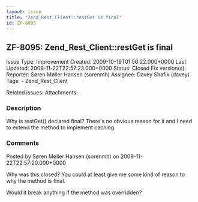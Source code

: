 ```yaml
---
layout: issue
title: "Zend_Rest_Client::restGet is final"
id: ZF-8095
---
```


ZF-8095: Zend\_Rest\_Client::restGet is final
---------------------------------------------

 Issue Type: Improvement Created: 2009-10-19T01:56:22.000+0000 Last Updated: 2009-11-22T22:57:23.000+0000 Status: Closed Fix version(s): 
 Reporter:  Søren Møller Hansen (sorenmh)  Assignee:  Davey Shafik (davey)  Tags: - Zend\_Rest\_Client
 
 Related issues: 
 Attachments: 
### Description

Why is restGet() declared final? There's no obvious reason for it and I need to extend the method to implement caching.

 

 

### Comments

Posted by Søren Møller Hansen (sorenmh) on 2009-11-22T22:57:20.000+0000

Why was this closed? You could at least give me some kind of reason to why the method is final.

Would it break anything if the method was overridden?

 

 